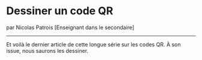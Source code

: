 # Dessiner un code QR
par Nicolas Patrois [Enseignant dans le secondaire]

---

Et voilà le dernier article de cette longue série sur les codes QR. À son issue, nous saurons les dessiner.
